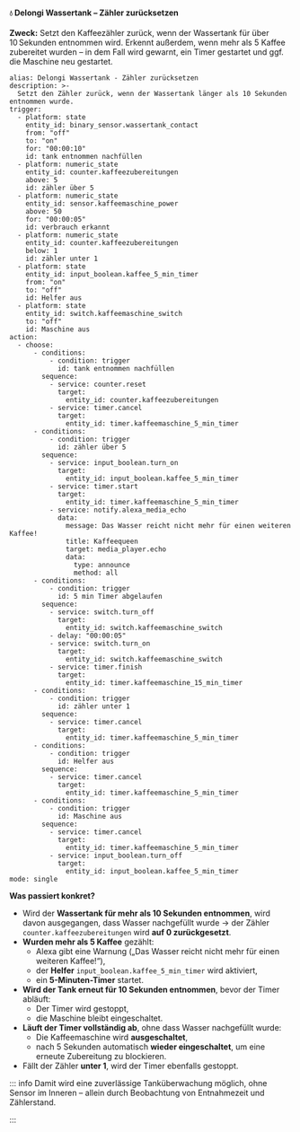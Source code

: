 #### 💧 Delongi Wassertank – Zähler zurücksetzen

**Zweck:** Setzt den Kaffeezähler zurück, wenn der Wassertank für über 10 Sekunden entnommen wird. Erkennt außerdem, wenn mehr als 5 Kaffee zubereitet wurden – in dem Fall wird gewarnt, ein Timer gestartet und ggf. die Maschine neu gestartet.

```
alias: Delongi Wassertank - Zähler zurücksetzen
description: >-
  Setzt den Zähler zurück, wenn der Wassertank länger als 10 Sekunden entnommen wurde.
trigger:
  - platform: state
    entity_id: binary_sensor.wassertank_contact
    from: "off"
    to: "on"
    for: "00:00:10"
    id: tank entnommen nachfüllen
  - platform: numeric_state
    entity_id: counter.kaffeezubereitungen
    above: 5
    id: zähler über 5
  - platform: numeric_state
    entity_id: sensor.kaffeemaschine_power
    above: 50
    for: "00:00:05"
    id: verbrauch erkannt
  - platform: numeric_state
    entity_id: counter.kaffeezubereitungen
    below: 1
    id: zähler unter 1
  - platform: state
    entity_id: input_boolean.kaffee_5_min_timer
    from: "on"
    to: "off"
    id: Helfer aus
  - platform: state
    entity_id: switch.kaffeemaschine_switch
    to: "off"
    id: Maschine aus
action:
  - choose:
      - conditions:
          - condition: trigger
            id: tank entnommen nachfüllen
        sequence:
          - service: counter.reset
            target:
              entity_id: counter.kaffeezubereitungen
          - service: timer.cancel
            target:
              entity_id: timer.kaffeemaschine_5_min_timer
      - conditions:
          - condition: trigger
            id: zähler über 5
        sequence:
          - service: input_boolean.turn_on
            target:
              entity_id: input_boolean.kaffee_5_min_timer
          - service: timer.start
            target:
              entity_id: timer.kaffeemaschine_5_min_timer
          - service: notify.alexa_media_echo
            data:
              message: Das Wasser reicht nicht mehr für einen weiteren Kaffee!
              title: Kaffeequeen
              target: media_player.echo
              data:
                type: announce
                method: all
      - conditions:
          - condition: trigger
            id: 5 min Timer abgelaufen
        sequence:
          - service: switch.turn_off
            target:
              entity_id: switch.kaffeemaschine_switch
          - delay: "00:00:05"
          - service: switch.turn_on
            target:
              entity_id: switch.kaffeemaschine_switch
          - service: timer.finish
            target:
              entity_id: timer.kaffeemaschine_15_min_timer
      - conditions:
          - condition: trigger
            id: zähler unter 1
        sequence:
          - service: timer.cancel
            target:
              entity_id: timer.kaffeemaschine_5_min_timer
      - conditions:
          - condition: trigger
            id: Helfer aus
        sequence:
          - service: timer.cancel
            target:
              entity_id: timer.kaffeemaschine_5_min_timer
      - conditions:
          - condition: trigger
            id: Maschine aus
        sequence:
          - service: timer.cancel
            target:
              entity_id: timer.kaffeemaschine_5_min_timer
          - service: input_boolean.turn_off
            target:
              entity_id: input_boolean.kaffee_5_min_timer
mode: single
```

**Was passiert konkret?**

- Wird der **Wassertank für mehr als 10 Sekunden entnommen**, wird davon ausgegangen, dass Wasser nachgefüllt wurde → der Zähler `counter.kaffeezubereitungen` wird **auf 0 zurückgesetzt**.
- **Wurden mehr als 5 Kaffee** gezählt:
  - Alexa gibt eine Warnung („Das Wasser reicht nicht mehr für einen weiteren Kaffee!“),
  - der **Helfer** `input_boolean.kaffee_5_min_timer` wird aktiviert,
  - ein **5-Minuten-Timer** startet.
- **Wird der Tank erneut für 10 Sekunden entnommen**, bevor der Timer abläuft:
  - Der Timer wird gestoppt,
  - die Maschine bleibt eingeschaltet.
- **Läuft der Timer vollständig ab**, ohne dass Wasser nachgefüllt wurde:
  - Die Kaffeemaschine wird **ausgeschaltet**,
  - nach 5 Sekunden automatisch **wieder eingeschaltet**, um eine erneute Zubereitung zu blockieren.
- Fällt der Zähler **unter 1**, wird der Timer ebenfalls gestoppt.

::: info
Damit wird eine zuverlässige Tanküberwachung möglich, ohne Sensor im Inneren – allein durch Beobachtung von Entnahmezeit und Zählerstand.

:::
